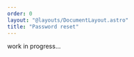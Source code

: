 ```yaml
---
order: 0
layout: "@layouts/DocumentLayout.astro"
title: "Password reset"
---
```


work in progress...
